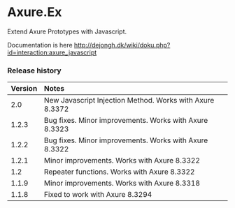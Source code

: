 # Axure.Ex
Extend Axure Prototypes with Javascript.

Documentation is here http://dejongh.dk/wiki/doku.php?id=interaction:axure_javascript

### Release history
|Version|Notes|
|:---|:---|
|2.0|New Javascript Injection Method. Works with Axure 8.3372|
|1.2.3|Bug fixes. Minor improvements. Works with Axure 8.3323|
|1.2.2|Bug fixes. Minor improvements. Works with Axure 8.3322|
|1.2.1|Minor improvements. Works with Axure 8.3322|
|1.2|Repeater functions. Works with Axure 8.3322|
|1.1.9|Minor improvements. Works with Axure 8.3318|
|1.1.8|Fixed to work with Axure 8.3294|
